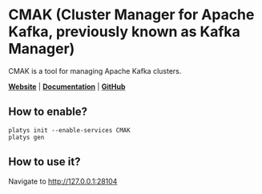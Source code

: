 # CMAK (Cluster Manager for Apache Kafka, previously known as Kafka Manager)

CMAK is a tool for managing Apache Kafka clusters.

**[Website](https://github.com/yahoo/CMAK)** | **[Documentation](https://github.com/yahoo/CMAK)** | **[GitHub](https://github.com/yahoo/CMAK)**

## How to enable?

```
platys init --enable-services CMAK
platys gen
```

## How to use it?

Navigate to <http://127.0.0.1:28104>
